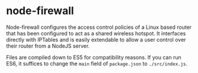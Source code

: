 # node-firewall
Node-firewall configures the access control policies of a Linux based
router that has been configured to act as a shared wireless hotspot. It
interfaces directly with IPTables and is easily extendable to allow a user
control over their router from a NodeJS server.

Files are compiled down to ES5 for compatibility reasons. If you can run ES6,
it suffices to change the `main` field of `package.json` to `./src/index.js`.
